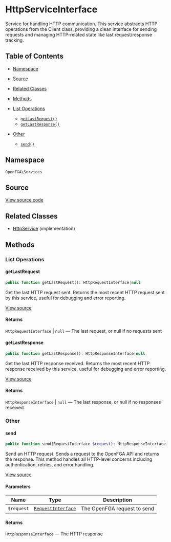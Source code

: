 # HttpServiceInterface

Service for handling HTTP communication. This service abstracts HTTP operations from the Client class, providing a clean interface for sending requests and managing HTTP-related state like last request/response tracking.

## Table of Contents

* [Namespace](#namespace)
* [Source](#source)
* [Related Classes](#related-classes)
* [Methods](#methods)

* [List Operations](#list-operations)
    * [`getLastRequest()`](#getlastrequest)
    * [`getLastResponse()`](#getlastresponse)
* [Other](#other)
    * [`send()`](#send)

## Namespace

`OpenFGA\Services`

## Source

[View source code](https://github.com/evansims/openfga-php/blob/main/src/Services/HttpServiceInterface.php)

## Related Classes

* [HttpService](Services/HttpService.md) (implementation)

## Methods

### List Operations

#### getLastRequest

```php
public function getLastRequest(): HttpRequestInterface|null

```

Get the last HTTP request sent. Returns the most recent HTTP request sent by this service, useful for debugging and error reporting.

[View source](https://github.com/evansims/openfga-php/blob/main/src/Services/HttpServiceInterface.php#L28)

#### Returns

`HttpRequestInterface` &#124; `null` — The last request, or null if no requests sent

#### getLastResponse

```php
public function getLastResponse(): HttpResponseInterface|null

```

Get the last HTTP response received. Returns the most recent HTTP response received by this service, useful for debugging and error reporting.

[View source](https://github.com/evansims/openfga-php/blob/main/src/Services/HttpServiceInterface.php#L38)

#### Returns

`HttpResponseInterface` &#124; `null` — The last response, or null if no responses received

### Other

#### send

```php
public function send(RequestInterface $request): HttpResponseInterface

```

Send an HTTP request. Sends a request to the OpenFGA API and returns the response. This method handles all HTTP-level concerns including authentication, retries, and error handling.

[View source](https://github.com/evansims/openfga-php/blob/main/src/Services/HttpServiceInterface.php#L54)

#### Parameters

| Name       | Type                                               | Description                 |
| ---------- | -------------------------------------------------- | --------------------------- |
| `$request` | [`RequestInterface`](Requests/RequestInterface.md) | The OpenFGA request to send |

#### Returns

`HttpResponseInterface` — The HTTP response
